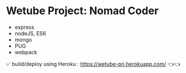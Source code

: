 # Wetube Project: Nomad Coder

- express
- nodeJS, ES6
- mongo
- PUG
- webpack

✅ build/deploy using Heroku
 : https://wetube-prj.herokuapp.com/  👈👈
